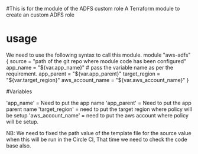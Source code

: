#This is for the module of the ADFS custom role
   A Terraform module to create an custom ADFS role  

# usage 

  We need to use the following syntax to call this module.
  module "aws-adfs" {
     source            = "path of the git repo where module code has been configured"
     app_name          = "${var.app_name}"  # pass the variable name as per the requirement.
     app_parent        = "${var.app_parent}"
     target_region     =  "${var.target_region}"
     aws_account_name  =  "${var.aws_account_name}"
}

#Variables

  'app_name' = Need to put the app name 
  'app_parent' = Need to put the app parent name 
  'target_region' = need to put the target region where policy will be setup 
  'aws_account_name' = need to put the aws account where policy will be setup.



 NB: We need to fixed the path value of the template file for the source value
    when this will be run in the Circle CI, That time we need to check the code
    base also.
